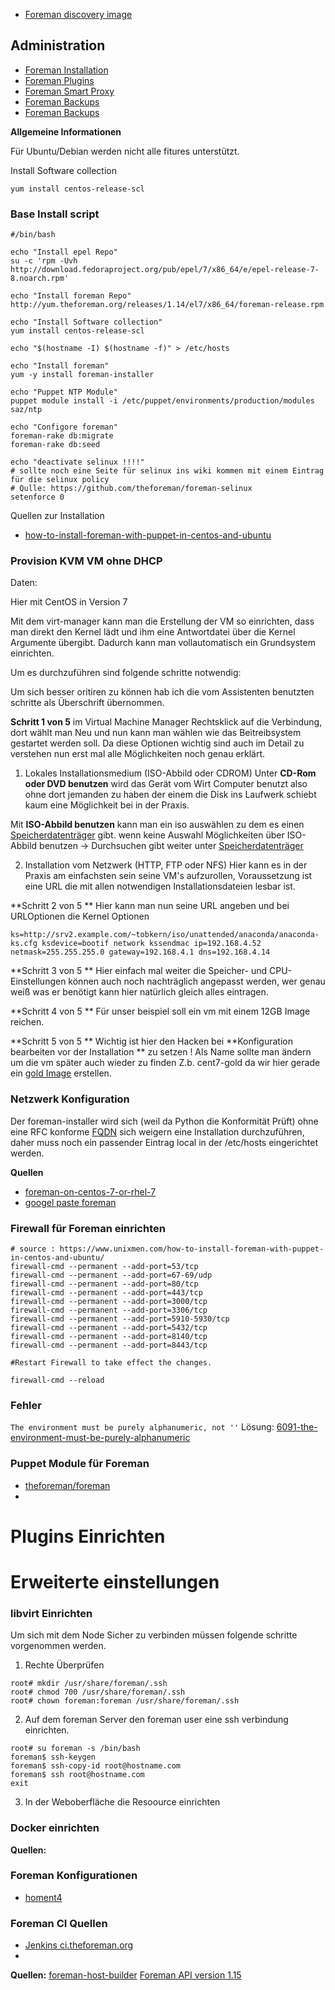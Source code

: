 * [Foreman discovery image](../foreman-discovery-image)

## Administration 
* [Foreman Installation](../foreman-installation)
* [Foreman Plugins](../foreman-plugins)
* [Foreman Smart Proxy](../foreman-add-smart-proxy)
* [Foreman Backups](../foreman-backup)
* [Foreman Backups](../foreman-restore)

**Allgemeine Informationen**

Für Ubuntu/Debian werden nicht alle fitures unterstützt.

Install Software collection
```
yum install centos-release-scl
```

### Base Install script 
```
#/bin/bash

echo "Install epel Repo"
su -c 'rpm -Uvh http://download.fedoraproject.org/pub/epel/7/x86_64/e/epel-release-7-8.noarch.rpm'

echo "Install foreman Repo"
http://yum.theforeman.org/releases/1.14/el7/x86_64/foreman-release.rpm

echo "Install Software collection"
yum install centos-release-scl

echo "$(hostname -I) $(hostname -f)" > /etc/hosts

echo "Install foreman"
yum -y install foreman-installer

echo "Puppet NTP Module"
puppet module install -i /etc/puppet/environments/production/modules saz/ntp

echo "Configore foreman"
foreman-rake db:migrate
foreman-rake db:seed

echo "deactivate selinux !!!!"
# sollte noch eine Seite für selinux ins wiki kommen mit einem Eintrag für die selinux policy
# Qulle: https://github.com/theforeman/foreman-selinux
setenforce 0

```
Quellen zur Installation
* [how-to-install-foreman-with-puppet-in-centos-and-ubuntu](https://www.unixmen.com/how-to-install-foreman-with-puppet-in-centos-and-ubuntu/)

### Provision KVM VM ohne  DHCP
Daten:



Hier mit CentOS in Version 7

Mit dem virt-manager kann man die Erstellung der VM so einrichten, dass man direkt den Kernel lädt und ihm eine Antwortdatei über die Kernel Argumente übergibt.
Dadurch kann man vollautomatisch ein Grundsystem einrichten. 

Um es durchzuführen sind folgende schritte notwendig: 

Um sich besser oritiren zu können hab ich die vom Assistenten benutzten schritte als Überschrift übernommen.

**Schritt 1 von 5**
im Virtual Machine Manager Rechtsklick auf die Verbindung, dort wählt man Neu und nun kann man wählen wie das Beitreibsystem gestartet werden soll.
Da diese Optionen wichtig sind auch im Detail zu verstehen nun erst mal alle Möglichkeiten  noch genau erklärt.
1. Lokales Installationsmedium (ISO-Abbild oder CDROM)
  Unter **CD-Rom oder DVD benutzen** wird das Gerät vom Wirt Computer benutzt also ohne dort jemanden zu haben der einem die Disk ins Laufwerk schiebt kaum eine Möglichkeit bei  in der Praxis.

Mit **ISO-Abbild benutzen** kann man ein iso auswählen zu dem es einen [Speicherdatenträger](../virt-manager-speicherdatentraeger) gibt.
wenn keine Auswahl Möglichkeiten  über ISO-Abbild benutzen -> Durchsuchen gibt weiter unter [Speicherdatenträger](../virt-manager-speicherdatentraeger)

2. Installation vom Netzwerk (HTTP, FTP oder NFS)
Hier kann es in der Praxis am einfachsten sein seine VM's aufzurollen, Voraussetzung ist eine URL die mit allen notwendigen Installationsdateien lesbar ist.

**Schritt 2 von 5 **
Hier kann man nun seine URL angeben und bei URLOptionen die Kernel Optionen 

```
ks=http://srv2.example.com/~tobkern/iso/unattended/anaconda/anaconda-ks.cfg ksdevice=bootif network kssendmac ip=192.168.4.52 netmask=255.255.255.0 gateway=192.168.4.1 dns=192.168.4.14
```

**Schritt 3 von 5 **
Hier einfach mal weiter die Speicher- und CPU-Einstellungen können auch noch nachträglich angepasst werden, wer genau weiß was er benötigt kann hier natürlich gleich alles eintragen.

**Schritt 4 von 5 **
Für unser beispiel soll ein vm mit einem 12GB Image reichen.

**Schritt 5 von 5 **
Wichtig ist hier den Hacken bei **Konfiguration bearbeiten vor der Installation ** zu setzen !
Als Name  sollte man ändern um die vm später auch wieder zu finden Z.b.  cent7-gold da wir hier gerade ein [gold Image](../gold-image) erstellen.

### Netzwerk Konfiguration

Der foreman-installer wird sich (weil da Python die Konformität Prüft) ohne eine RFC konforme [FQDN](https://de.wikipedia.org/wiki/Fully-Qualified_Host_Name) sich weigern eine Installation durchzuführen, daher muss noch ein passender Eintrag local in der /etc/hosts eingerichtet werden.

**Quellen**
* [foreman-on-centos-7-or-rhel-7](https://syslint.com/blog/tutorial/how-to-install-and-configure-foreman-on-centos-7-or-rhel-7/)
* [googel paste foreman ](https://groups.google.com/forum/#!topic/foreman-users/6xFo8mzDOF0)

### Firewall für Foreman einrichten 
```
# source : https://www.unixmen.com/how-to-install-foreman-with-puppet-in-centos-and-ubuntu/
firewall-cmd --permanent --add-port=53/tcp
firewall-cmd --permanent --add-port=67-69/udp
firewall-cmd --permanent --add-port=80/tcp
firewall-cmd --permanent --add-port=443/tcp
firewall-cmd --permanent --add-port=3000/tcp
firewall-cmd --permanent --add-port=3306/tcp
firewall-cmd --permanent --add-port=5910-5930/tcp
firewall-cmd --permanent --add-port=5432/tcp
firewall-cmd --permanent --add-port=8140/tcp
firewall-cmd --permanent --add-port=8443/tcp

#Restart Firewall to take effect the changes.

firewall-cmd --reload

```

### Fehler 

`The environment must be purely alphanumeric, not ''`
Lösung:
[6091-the-environment-must-be-purely-alphanumeric](https://ask.puppet.com/question/6091/the-environment-must-be-purely-alphanumeric/)


### Puppet Module für Foreman
* [theforeman/foreman](https://forge.puppet.com/theforeman/foreman)
* []()

Plugins Einrichten
===========


Erweiterte einstellungen
===============

### libvirt Einrichten
Um sich mit dem Node Sicher zu verbinden müssen folgende schritte vorgenommen werden.

1. Rechte Überprüfen 
```
root# mkdir /usr/share/foreman/.ssh
root# chmod 700 /usr/share/foreman/.ssh
root# chown foreman:foreman /usr/share/foreman/.ssh
```
2. Auf dem foreman Server den foreman user eine ssh verbindung einrichten.
```
root# su foreman -s /bin/bash
foreman$ ssh-keygen
foreman$ ssh-copy-id root@hostname.com
foreman$ ssh root@hostname.com
exit
```
3.  In der Weboberfläche die Resoource einrichten 

### Docker einrichten

**Quellen:**

### Foreman Konfigurationen

* [homent4](../foreman-examples)


### Foreman CI Quellen

* [Jenkins ci.theforeman.org](http://ci.theforeman.org/)
* []()


**Quellen:**
[foreman-host-builder](https://github.com/xnaveira/foreman-host-builder)
[Foreman API version 1.15](https://theforeman.org/api/1.15/index.html)